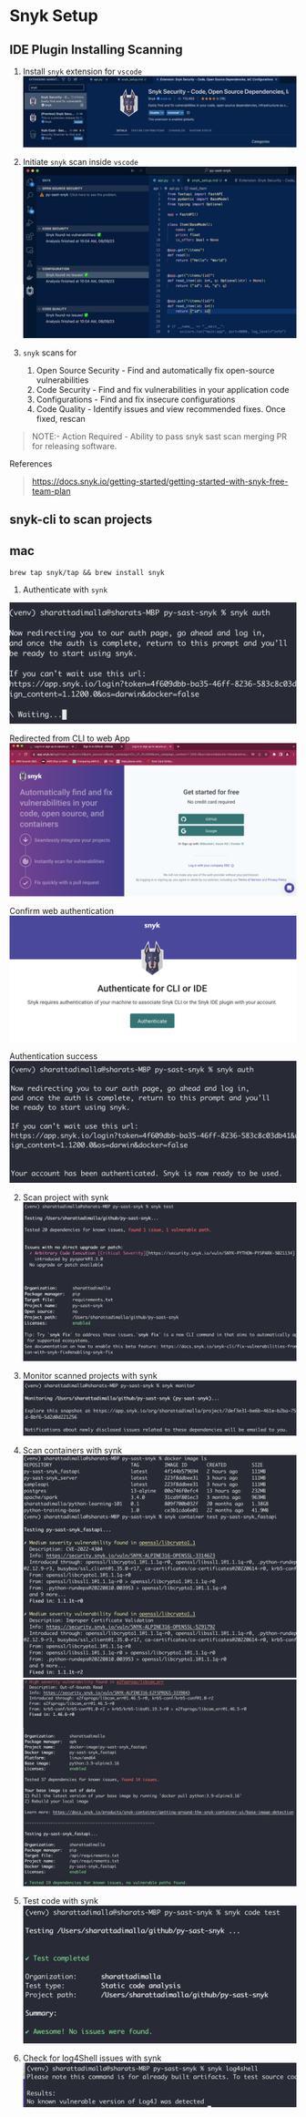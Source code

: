 # Snyk Setup

## IDE Plugin Installing Scanning

1. Install `snyk` extension for `vscode`
![snyk plugin extension](images/vscode_snyk_plugin_install.png)

2. Initiate `snyk` scan inside `vscode`
![snyk initiate scan](images/vscode_snyk_scan.png)

3. `snyk` scans for 
    1. Open Source Security - Find and automatically fix open-source vulnerabilities
    2. Code Security - Find and fix vulnerabilities in your application code
    3. Configurations - Find and fix insecure configurations
    4. Code Quality - 
    Identify issues and view recommended fixes. Once fixed, rescan

> NOTE:- Action Required -  Ability to pass snyk sast scan merging PR for releasing software.  

References
> https://docs.snyk.io/getting-started/getting-started-with-snyk-free-team-plan

## snyk-cli to scan projects

## mac
```
brew tap snyk/tap && brew install snyk
```

1. Authenticate with `synk` 

![synk auth cli cmd](images/synk_auth_cli_cmd.png)

Redirected from CLI to web App
![synk redirect auth](images/snyk_redirect_auth.png)

Confirm web authentication
![synk auth condirm](images/synk_auth_confirm.png)

Authentication success
![synk auth success](images/synk_auth_success.png)

2. Scan project with synk
![synk test](images/snyk_test.png)

3. Monitor scanned projects with synk 
![synk monitor](images/synk_monitor.png)

4. Scan containers with synk
![synk container test](images/synk_container_test.png)
![synk container test](images/synk_container_test2.png)

5. Test code with synk
![synk code test](images/synk_code_test.png)

6. Check for log4Shell issues with synk
![synk log4Shell](images/synk_log4shell.png)

